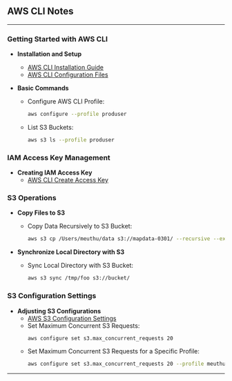 
## AWS CLI Notes

---
### Getting Started with AWS CLI

- **Installation and Setup**
  - [AWS CLI Installation Guide](https://docs.aws.amazon.com/cli/latest/userguide/getting-started-install.html)
  - [AWS CLI Configuration Files](https://docs.aws.amazon.com/cli/latest/userguide/cli-configure-files.html)
  
- **Basic Commands**
  - Configure AWS CLI Profile: 
    ```bash
    aws configure --profile produser
    ```
  - List S3 Buckets:
    ```bash
    aws s3 ls --profile produser
    ```

### IAM Access Key Management

- **Creating IAM Access Key**
  - [AWS CLI Create Access Key](https://docs.aws.amazon.com/cli/latest/reference/iam/create-access-key.html)

### S3 Operations

- **Copy Files to S3**
  - Copy Data Recursively to S3 Bucket:
    ```bash
    aws s3 cp /Users/meuthu/data s3://mapdata-0301/ --recursive --exclude ".DS_Store"
    ```

- **Synchronize Local Directory with S3**
  - Sync Local Directory with S3 Bucket:
    ```bash
    aws s3 sync /tmp/foo s3://bucket/
    ```

### S3 Configuration Settings

- **Adjusting S3 Configurations**
  - [AWS S3 Configuration Settings](https://docs.aws.amazon.com/cli/latest/topic/s3-config.html)
  - Set Maximum Concurrent S3 Requests:
    ```bash
    aws configure set s3.max_concurrent_requests 20
    ```
  - Set Maximum Concurrent S3 Requests for a Specific Profile:
    ```bash
    aws configure set s3.max_concurrent_requests 20 --profile meuthu_dev_cli
    ```

---
